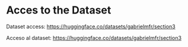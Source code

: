 # Acces to the Dataset

Dataset access:
https://huggingface.co/datasets/gabrielmfr/section3

Acceso al dataset:
https://huggingface.co/datasets/gabrielmfr/section3
